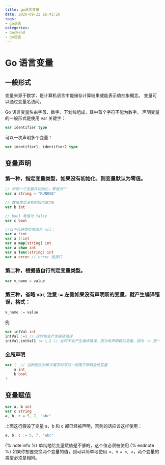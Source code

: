 ```yaml
---
title: go语言变量
date: 2020-09-22 16:41:26
tags:
- go语言
categories: 
- backend
- go语言
---
```

# Go 语言变量
## 一般形式
变量来源于数学，是计算机语言中能储存计算结果或能表示值抽象概念。
变量可以通过变量名访问。

Go 语言变量名由字母、数字、下划线组成，其中首个字符不能为数字。
声明变量的一般形式是使用 var 关键字：
```go
var identifier type
```
<!-- more -->
可以一次声明多个变量：
```go
var identifier1, identifier2 type
```

## 变量声明
### 第一种，指定变量类型，如果没有初始化，则变量默认为零值。
```go
// 声明一个变量并初始化，零值为""
var a string = "RUNOOB"

// 数值类型没有初始化就为0
var b int

// bool 零值为 false
var c bool

//以下几种类型零值为 nil：
var a *int
var a []int
var a map[string] int
var a chan int
var a func(string) int
var a error // error 是接口
```
### 第二种，根据值自行判定变量类型。
```go
var v_name = value
```
### 第三种，省略 var, 注意 := 左侧如果没有声明新的变量，就产生编译错误，格式：
```go
v_name := value
```
例
```go
var intVal int 
intVal :=1 // 这时候会产生编译错误
intVal,intVal1 := 1,2 // 此时不会产生编译错误，因为有声明新的变量，因为 := 是一个声明语句,支持多变量声明
```
### 全局声明
```go
var (  // 这种因式分解关键字的写法一般用于声明全局变量
    a int
    b bool
)
```

## 变量赋值
```go
var a, b int
var c string
a, b, c = 5, 7, "abc"
```
上面这行假设了变量 a，b 和 c 都已经被声明，否则的话应该这样使用：
```go
a, b, c := 5, 7, "abc"
```
{% note info %}
单纯地给变量赋值是不够的，这个值必须被使用
{% endnote %}
如果你想要交换两个变量的值，则可以简单地使用` a, b = b, a`，两个变量的类型必须是相同。
